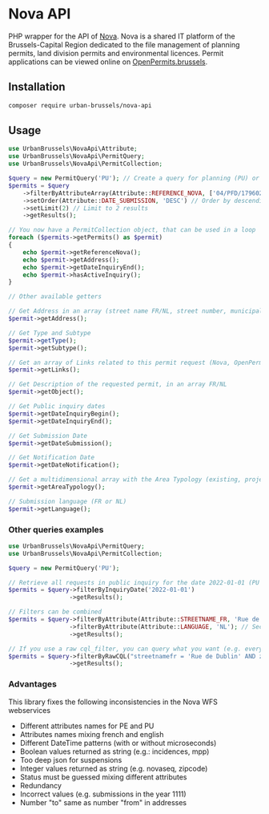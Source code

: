 # Nova API

PHP wrapper for the API of [Nova](https://bric.brussels/en/our-solutions/business-solutions/nova-1?set_language=en).
Nova is a shared IT platform of the Brussels-Capital Region dedicated to the file management of planning permits, land
division permits and environmental licences. Permit applications can be viewed online on [OpenPermits.brussels](https://openpermits.brussels/).

## Installation

```sh
composer require urban-brussels/nova-api
```

## Usage

```php 
use UrbanBrussels\NovaApi\Attribute;
use UrbanBrussels\NovaApi\PermitQuery;
use UrbanBrussels\NovaApi\PermitCollection;

$query = new PermitQuery('PU'); // Create a query for planning (PU) or environmental (PE) licences
$permits = $query
    ->filterByAttributeArray(Attribute::REFERENCE_NOVA, ['04/PFD/1796029', '04/PFD/1795271']) // Filter by Nova References
    ->setOrder(Attribute::DATE_SUBMISSION, 'DESC') // Order by descending submission date
    ->setLimit(2) // Limit to 2 results
    ->getResults();

// You now have a PermitCollection object, that can be used in a loop
foreach ($permits->getPermits() as $permit) 
{
    echo $permit->getReferenceNova();
    echo $permit->getAddress();
    echo $permit->getDateInquiryEnd();
    echo $permit->hasActiveInquiry();
}

// Other available getters

// Get Address in an array (street name FR/NL, street number, municipality FR/NL)
$permit->getAddress();

// Get Type and Subtype
$permit->getType();
$permit->getSubtype();

// Get an array of Links related to this permit request (Nova, OpenPermits, Nova API)
$permit->getLinks();

// Get Description of the requested permit, in an array FR/NL
$permit->getObject();

// Get Public inquiry dates
$permit->getDateInquiryBegin();
$permit->getDateInquiryEnd();

// Get Submission Date
$permit->getDateSubmission();

// Get Notification Date
$permit->getDateNotification();

// Get a multidimensional array with the Area Typology (existing, projected, authorized areas for each type)
$permit->getAreaTypology();

// Submission language (FR or NL)
$permit->getLanguage();

```

### Other queries examples

```php 
use UrbanBrussels\NovaApi\PermitQuery;
use UrbanBrussels\NovaApi\PermitCollection;

$query = new PermitQuery('PU');

// Retrieve all requests in public inquiry for the date 2022-01-01 (PU for planning requests, PE for environmental requests)
$permits = $query->filterByInquiryDate('2022-01-01')
                 ->getResults();

// Filters can be combined
$permits = $query->filterByAttribute(Attribute::STREETNAME_FR, 'Rue de Dublin') // First filter to limit by street
                 ->filterByAttribute(Attribute::LANGUAGE, 'NL'); // Second filter to limit to applications in Dutch
                 ->getResults();

// If you use a raw cql_filter, you can query what you want (e.g. every permit request for a given Street + Zipcode)    
$permits = $query->filterByRawCQL("streetnamefr = 'Rue de Dublin' AND zipcode='1050'" )
                 ->getResults();
```
### Advantages    
This library fixes the following inconsistencies in the Nova WFS webservices
- Different attributes names for PE and PU
- Attributes names mixing french and english
- Different DateTime patterns (with or without microseconds)
- Boolean values returned as string (e.g.: incidences, mpp)
- Too deep json for suspensions
- Integer values returned as string (e.g. novaseq, zipcode)
- Status must be guessed mixing different attributes
- Redundancy
- Incorrect values (e.g. submissions in the year 1111)
- Number "to" same as number "from" in addresses